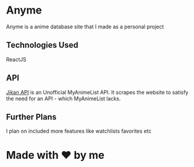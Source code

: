 # Anyme


Anyme is a anime database site that I made as a personal project

## Technologies Used

ReactJS

## API 

[Jikan API](https://jikan.docs.apiary.io/#) is an Unofficial MyAnimeList API. It scrapes the website to satisfy the need for an API - which MyAnimeList lacks.

## Further Plans

I plan on included more features like watchlists favorites etc

# Made with ❤️ by me
